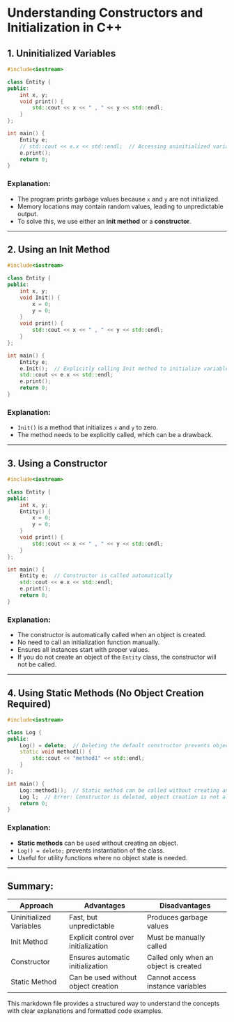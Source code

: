 # Understanding Constructors and Initialization in C++

## 1. Uninitialized Variables

```cpp
#include<iostream>

class Entity {
public:
    int x, y;
    void print() {
        std::cout << x << " , " << y << std::endl;
    }
};

int main() {    
    Entity e;
    // std::cout << e.x << std::endl;  // Accessing uninitialized variables
    e.print();
    return 0;
}
```

### Explanation:
- The program prints garbage values because `x` and `y` are not initialized.
- Memory locations may contain random values, leading to unpredictable output.
- To solve this, we use either an **init method** or a **constructor**.

---

## 2. Using an Init Method

```cpp
#include<iostream>

class Entity {
public:
    int x, y;
    void Init() {
        x = 0;
        y = 0;
    }
    void print() {
        std::cout << x << " , " << y << std::endl;
    }
};

int main() {
    Entity e;
    e.Init();  // Explicitly calling Init method to initialize variables
    std::cout << e.x << std::endl;
    e.print();
    return 0;
}
```

### Explanation:
- `Init()` is a method that initializes `x` and `y` to zero.
- The method needs to be explicitly called, which can be a drawback.

---

## 3. Using a Constructor

```cpp
#include<iostream>

class Entity {
public:
    int x, y;
    Entity() {
        x = 0;
        y = 0;
    }
    void print() {
        std::cout << x << " , " << y << std::endl;
    }
};

int main() {
    Entity e;  // Constructor is called automatically
    std::cout << e.x << std::endl;
    e.print();
    return 0;
}
```

### Explanation:
- The constructor is automatically called when an object is created.
- No need to call an initialization function manually.
- Ensures all instances start with proper values.
- If you do not create an object of the `Entity` class, the constructor will not be called.

---

## 4. Using Static Methods (No Object Creation Required)

```cpp
#include<iostream>

class Log {
public:
    Log() = delete;  // Deleting the default constructor prevents object creation
    static void method1() {
        std::cout << "method1" << std::endl;
    }
};

int main() {
    Log::method1();  // Static method can be called without creating an object
    Log l;  // Error: Constructor is deleted, object creation is not allowed
    return 0;
}
```

### Explanation:
- **Static methods** can be used without creating an object.
- `Log() = delete;` prevents instantiation of the class.
- Useful for utility functions where no object state is needed.

---

## Summary:
| Approach            | Advantages | Disadvantages |
|---------------------|------------|---------------|
| Uninitialized Variables | Fast, but unpredictable | Produces garbage values |
| Init Method | Explicit control over initialization | Must be manually called |
| Constructor | Ensures automatic initialization | Called only when an object is created |
| Static Method | Can be used without object creation | Cannot access instance variables |

This markdown file provides a structured way to understand the concepts with clear explanations and formatted code examples.
